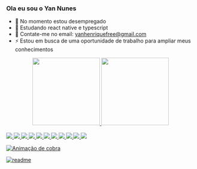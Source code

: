 ### Ola eu sou o Yan Nunes 

- 🔭  No momento estou desempregado
- 👯  Estudando react native e typescript
- 💬  Contate-me no email: yanhenriquefree@gmail.com
- ⚡  Estou em busca de uma oportunidade de trabalho para ampliar meus conhecimentos

<div align="center">
  <a href="https://github.com/YanNunes07">
  <img height="180em" src="https://github-readme-stats.vercel.app/api?username=YanNunes07&show_icons=true&theme=dracula&include_all_commits=true&count_private=true"/>
  <img height="180em" src="https://github-readme-stats.vercel.app/api/top-langs/?username=YanNunes07&layout=compact&langs_count=7&theme=dracula"/>
</div>

<div style="display: inline_block"><br>
  <img  src="https://img.shields.io/badge/React-20232A?style=for-the-badge&logo=react&logoColor=61DAFB">
  <img  src="https://img.shields.io/badge/JavaScript-323330?style=for-the-badge&logo=javascript&logoColor=F7DF1E">
  <img src="https://img.shields.io/badge/TypeScript-007ACC?style=for-the-badge&logo=typescript&logoColor=white">
  <img src="https://img.shields.io/badge/React_Native-20232A?style=for-the-badge&logo=react&logoColor=61DAFB">
  <img src="https://img.shields.io/badge/HTML5-E34F26?style=for-the-badge&logo=html5&logoColor=white">
  <img src="https://img.shields.io/badge/CSS3-1572B6?style=for-the-badge&logo=css3&logoColor=white">
  <img src="https://img.shields.io/badge/MySQL-00000F?style=for-the-badge&logo=mysql&logoColor=white">
  <img src="https://img.shields.io/badge/Bootstrap-563D7C?style=for-the-badge&logo=bootstrap&logoColor=white">
  <img src="https://img.shields.io/badge/Java-ED8B00?style=for-the-badge&logo=java&logoColor=white">
  <img src="https://img.shields.io/badge/Node.js-43853D?style=for-the-badge&logo=node.js&logoColor=white">
  <img src="https://img.shields.io/badge/Microsoft_Excel-217346?style=for-the-badge&logo=microsoft-excel&logoColor=white">
 
   ![ Animação de cobra ](https://github.com/YanNunes07/YanNunes07/blob/output/github-contribution-grid-snake.svg)  

</div>

  [![ readme ](https://github-readme-stats.vercel.app/api/pin/?username=YanNunes07&repo=YanNunes07&theme=react)](https://github.com/YanNunes07/YanNunes07)
